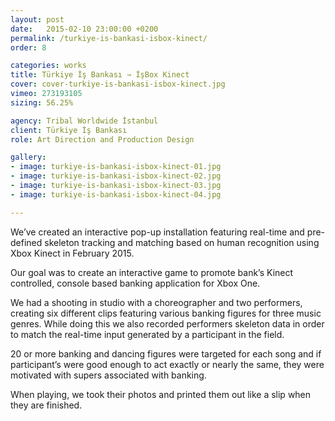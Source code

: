 ```yaml
---
layout: post
date:   2015-02-10 23:00:00 +0200
permalink: /turkiye-is-bankasi-isbox-kinect/
order: 8

categories: works
title: Türkiye İş Bankası ⇾ İşBox Kinect
cover: cover-turkiye-is-bankasi-isbox-kinect.jpg
vimeo: 273193105
sizing: 56.25%

agency: Tribal Worldwide İstanbul 
client: Türkiye İş Bankası 
role: Art Direction and Production Design

gallery:
- image: turkiye-is-bankasi-isbox-kinect-01.jpg
- image: turkiye-is-bankasi-isbox-kinect-02.jpg
- image: turkiye-is-bankasi-isbox-kinect-03.jpg
- image: turkiye-is-bankasi-isbox-kinect-04.jpg

---
```


We’ve created an interactive pop-up installation featuring real-time and pre-defined skeleton tracking and matching based on human recognition using Xbox Kinect in February 2015.

Our goal was to create an interactive game to promote bank’s Kinect controlled, console based banking application for Xbox One.

We had a shooting in studio with a choreographer and two performers, creating six different clips featuring various banking figures for three music genres. While doing this we also recorded performers skeleton data in order to match the real-time input generated by a participant in the field.

20 or more banking and dancing figures were targeted for each song and if participant’s were good enough to act exactly or nearly the same, they were motivated with supers associated with banking.

When playing, we took their photos and printed them out like a slip when they are finished.